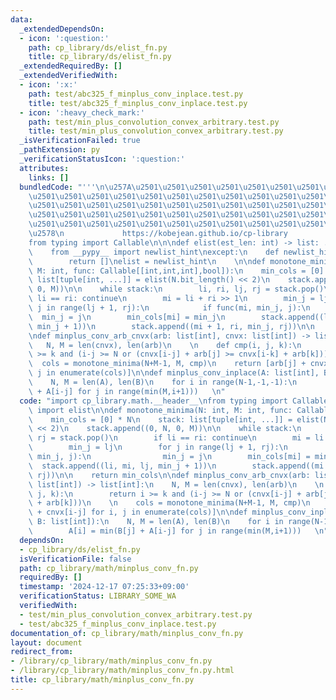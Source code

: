 ```yaml
---
data:
  _extendedDependsOn:
  - icon: ':question:'
    path: cp_library/ds/elist_fn.py
    title: cp_library/ds/elist_fn.py
  _extendedRequiredBy: []
  _extendedVerifiedWith:
  - icon: ':x:'
    path: test/abc325_f_minplus_conv_inplace.test.py
    title: test/abc325_f_minplus_conv_inplace.test.py
  - icon: ':heavy_check_mark:'
    path: test/min_plus_convolution_convex_arbitrary.test.py
    title: test/min_plus_convolution_convex_arbitrary.test.py
  _isVerificationFailed: true
  _pathExtension: py
  _verificationStatusIcon: ':question:'
  attributes:
    links: []
  bundledCode: "'''\n\u257A\u2501\u2501\u2501\u2501\u2501\u2501\u2501\u2501\u2501\u2501\
    \u2501\u2501\u2501\u2501\u2501\u2501\u2501\u2501\u2501\u2501\u2501\u2501\u2501\
    \u2501\u2501\u2501\u2501\u2501\u2501\u2501\u2501\u2501\u2501\u2501\u2501\u2501\
    \u2501\u2501\u2501\u2501\u2501\u2501\u2501\u2501\u2501\u2501\u2501\u2501\u2501\
    \u2501\u2501\u2501\u2501\u2501\u2501\u2501\u2501\u2501\u2501\u2501\u2501\u2501\
    \u2578\n             https://kobejean.github.io/cp-library               \n'''\n\
    from typing import Callable\n\n\ndef elist(est_len: int) -> list: ...\ntry:\n\
    \    from __pypy__ import newlist_hint\nexcept:\n    def newlist_hint(hint):\n\
    \        return []\nelist = newlist_hint\n    \n\ndef monotone_minima(N: int,\
    \ M: int, func: Callable[[int,int,int],bool]):\n    min_cols = [0] * N\n    stack:\
    \ list[tuple[int, ...]] = elist(N.bit_length() << 2)\n    stack.append((0, N,\
    \ 0, M))\n\n    while stack:\n        li, ri, lj, rj = stack.pop()\n        if\
    \ li == ri: continue\n        mi = li + ri >> 1\n        min_j = lj\n        for\
    \ j in range(lj + 1, rj):\n            if func(mi, min_j, j):\n              \
    \  min_j = j\n        min_cols[mi] = min_j\n        stack.append((li, mi, lj,\
    \ min_j + 1))\n        stack.append((mi + 1, ri, min_j, rj))\n\n    return min_cols\n\
    \ndef minplus_conv_arb_cnvx(arb: list[int], cnvx: list[int]) -> list[int]:\n \
    \   N, M = len(cnvx), len(arb)\n    \n    def cmp(i, j, k):\n        return i\
    \ >= k and (i-j >= N or (cnvx[i-j] + arb[j] >= cnvx[i-k] + arb[k]))\n    \n  \
    \  cols = monotone_minima(N+M-1, M, cmp)\n    return [arb[j] + cnvx[i-j] for i,\
    \ j in enumerate(cols)]\n\ndef minplus_conv_inplace(A: list[int], B: list[int]):\n\
    \    N, M = len(A), len(B)\n    for i in range(N-1,-1,-1):\n        A[i] = min(B[j]\
    \ + A[i-j] for j in range(min(M,i+1)))   \n"
  code: "import cp_library.math.__header__\nfrom typing import Callable\nfrom cp_library.ds.elist_fn\
    \ import elist\n\ndef monotone_minima(N: int, M: int, func: Callable[[int,int,int],bool]):\n\
    \    min_cols = [0] * N\n    stack: list[tuple[int, ...]] = elist(N.bit_length()\
    \ << 2)\n    stack.append((0, N, 0, M))\n\n    while stack:\n        li, ri, lj,\
    \ rj = stack.pop()\n        if li == ri: continue\n        mi = li + ri >> 1\n\
    \        min_j = lj\n        for j in range(lj + 1, rj):\n            if func(mi,\
    \ min_j, j):\n                min_j = j\n        min_cols[mi] = min_j\n      \
    \  stack.append((li, mi, lj, min_j + 1))\n        stack.append((mi + 1, ri, min_j,\
    \ rj))\n\n    return min_cols\n\ndef minplus_conv_arb_cnvx(arb: list[int], cnvx:\
    \ list[int]) -> list[int]:\n    N, M = len(cnvx), len(arb)\n    \n    def cmp(i,\
    \ j, k):\n        return i >= k and (i-j >= N or (cnvx[i-j] + arb[j] >= cnvx[i-k]\
    \ + arb[k]))\n    \n    cols = monotone_minima(N+M-1, M, cmp)\n    return [arb[j]\
    \ + cnvx[i-j] for i, j in enumerate(cols)]\n\ndef minplus_conv_inplace(A: list[int],\
    \ B: list[int]):\n    N, M = len(A), len(B)\n    for i in range(N-1,-1,-1):\n\
    \        A[i] = min(B[j] + A[i-j] for j in range(min(M,i+1)))   \n"
  dependsOn:
  - cp_library/ds/elist_fn.py
  isVerificationFile: false
  path: cp_library/math/minplus_conv_fn.py
  requiredBy: []
  timestamp: '2024-12-17 07:25:33+09:00'
  verificationStatus: LIBRARY_SOME_WA
  verifiedWith:
  - test/min_plus_convolution_convex_arbitrary.test.py
  - test/abc325_f_minplus_conv_inplace.test.py
documentation_of: cp_library/math/minplus_conv_fn.py
layout: document
redirect_from:
- /library/cp_library/math/minplus_conv_fn.py
- /library/cp_library/math/minplus_conv_fn.py.html
title: cp_library/math/minplus_conv_fn.py
---
```

